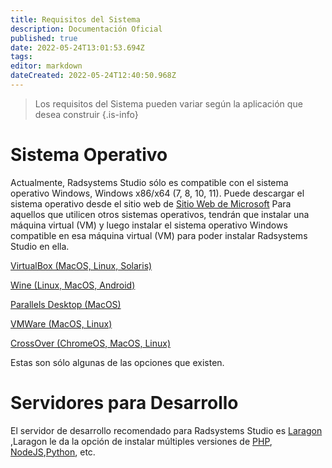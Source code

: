 ```yaml
---
title: Requisitos del Sistema
description: Documentación Oficial
published: true
date: 2022-05-24T13:01:53.694Z
tags: 
editor: markdown
dateCreated: 2022-05-24T12:40:50.968Z
---
```


>  Los requisitos del Sistema pueden variar según la aplicación que desea construir
{.is-info}
# Sistema Operativo
Actualmente, Radsystems Studio sólo es compatible con el sistema operativo Windows, Windows x86/x64 (7, 8, 10, 11). 
Puede descargar el sistema operativo desde el sitio web de  <a target="_blank" href="https://www.microsoft.com/en-us/software-download/" class="is-external-link">Sitio Web de Microsoft</a>
 Para aquellos que utilicen otros sistemas operativos, tendrán que instalar una máquina virtual (VM) y luego instalar el sistema operativo Windows compatible en esa máquina virtual (VM) para poder instalar Radsystems Studio en ella.

<a target="_blank" href="https://www.virtualbox.org/wiki/Downloads" class="is-external-link">VirtualBox (MacOS, Linux, Solaris)</a>

<a target="_blank" href="https://wiki.winehq.org/Download" class="is-external-link">Wine (Linux, MacOS, Android)</a>

<a target="_blank" href="https://www.parallels.com/" class="is-external-link">Parallels Desktop (MacOS)</a>

<a target="_blank" href="https://www.vmware.com/products/fusion.html" class="is-external-link">VMWare (MacOS, Linux)</a>

<a target="_blank" href="https://www.codeweavers.com/crossover/" class="is-external-link">CrossOver (ChromeOS, MacOS, Linux)</a>

Estas son sólo algunas de las opciones que existen.

# Servidores para Desarrollo

El servidor de desarrollo recomendado para Radsystems Studio es <a target="_blank" href="https://laragon.org/download/" class="is-external-link">Laragon</a> ,Laragon le da la opción de instalar múltiples versiones de <a target="_blank" href="https://www.php.net/" class="is-external-link">PHP</a>, <a target="_blank" href="https://nodejs.org/en/" class="is-external-link">NodeJS</a>,<a target="_blank" href="https://www.python.org/downloads/" class="is-external-link">Python</a>, etc.





